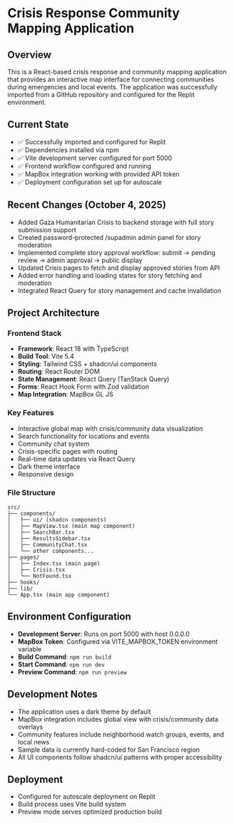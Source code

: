 # Crisis Response Community Mapping Application

## Overview
This is a React-based crisis response and community mapping application that provides an interactive map interface for connecting communities during emergencies and local events. The application was successfully imported from a GitHub repository and configured for the Replit environment.

## Current State
- ✅ Successfully imported and configured for Replit
- ✅ Dependencies installed via npm
- ✅ Vite development server configured for port 5000
- ✅ Frontend workflow configured and running
- ✅ MapBox integration working with provided API token
- ✅ Deployment configuration set up for autoscale

## Recent Changes (October 4, 2025)
- Added Gaza Humanitarian Crisis to backend storage with full story submission support
- Created password-protected /supadmin admin panel for story moderation
- Implemented complete story approval workflow: submit → pending review → admin approval → public display
- Updated Crisis pages to fetch and display approved stories from API
- Added error handling and loading states for story fetching and moderation
- Integrated React Query for story management and cache invalidation

## Project Architecture
### Frontend Stack
- **Framework**: React 18 with TypeScript
- **Build Tool**: Vite 5.4
- **Styling**: Tailwind CSS + shadcn/ui components
- **Routing**: React Router DOM
- **State Management**: React Query (TanStack Query)
- **Forms**: React Hook Form with Zod validation
- **Map Integration**: MapBox GL JS

### Key Features
- Interactive global map with crisis/community data visualization
- Search functionality for locations and events
- Community chat system
- Crisis-specific pages with routing
- Real-time data updates via React Query
- Dark theme interface
- Responsive design

### File Structure
```
src/
├── components/
│   ├── ui/ (shadcn components)
│   ├── MapView.tsx (main map component)
│   ├── SearchBar.tsx
│   ├── ResultsSidebar.tsx
│   ├── CommunityChat.tsx
│   └── other components...
├── pages/
│   ├── Index.tsx (main page)
│   ├── Crisis.tsx
│   └── NotFound.tsx
├── hooks/
├── lib/
└── App.tsx (main app component)
```

## Environment Configuration
- **Development Server**: Runs on port 5000 with host 0.0.0.0
- **MapBox Token**: Configured via VITE_MAPBOX_TOKEN environment variable
- **Build Command**: `npm run build`
- **Start Command**: `npm run dev`
- **Preview Command**: `npm run preview`

## Development Notes
- The application uses a dark theme by default
- MapBox integration includes global view with crisis/community data overlays
- Community features include neighborhood watch groups, events, and local news
- Sample data is currently hard-coded for San Francisco region
- All UI components follow shadcn/ui patterns with proper accessibility

## Deployment
- Configured for autoscale deployment on Replit
- Build process uses Vite build system
- Preview mode serves optimized production build